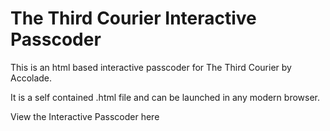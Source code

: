 # The Third Courier Interactive Passcoder
This is an html based interactive passcoder for The Third Courier by Accolade.

It is a self contained .html file and can be launched in any modern browser.

View the Interactive Passcoder here
